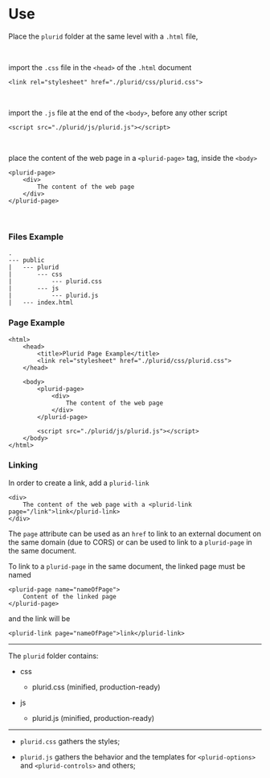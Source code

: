 <link rel="stylesheet" type="text/css" href="style.css">

# Use

Place the `plurid` folder at the same level with a `.html` file,

<br>

import the `.css` file in the `<head>` of the `.html` document

    <link rel="stylesheet" href="./plurid/css/plurid.css">

<br>

import the `.js` file at the end of the `<body>`, before any other script

    <script src="./plurid/js/plurid.js"></script>

<br>

place the content of the web page in a `<plurid-page>` tag, inside the `<body>`

    <plurid-page>
        <div>
            The content of the web page
        </div>
    </plurid-page>

<br>


### Files Example

    .
    --- public
    |   --- plurid
    |       --- css
    |           --- plurid.css
    |       --- js
    |           --- plurid.js
    |   --- index.html


### Page Example

    <html>
        <head>
            <title>Plurid Page Example</title>
            <link rel="stylesheet" href="./plurid/css/plurid.css">
        </head>

        <body>
            <plurid-page>
                <div>
                    The content of the web page
                </div>
            </plurid-page>

            <script src="./plurid/js/plurid.js"></script>
        </body>
    </html>


### Linking

In order to create a link, add a `plurid-link`

    <div>
        The content of the web page with a <plurid-link page="/link">link</plurid-link>
    </div>

The `page` attribute can be used as an `href` to link to an external document on the same domain (due to CORS) or can be used to link to a `plurid-page` in the same document.

To link to a `plurid-page` in the same document, the linked page must be named

    <plurid-page name="nameOfPage">
        Content of the linked page
    </plurid-page>

and the link will be

    <plurid-link page="nameOfPage">link</plurid-link>


---


The `plurid` folder contains:
+ css
    + plurid.css (minified, production-ready)


+ js
    + plurid.js (minified, production-ready)


---


+ `plurid.css` gathers the styles;

+ `plurid.js` gathers the behavior and the templates for `<plurid-options>` and `<plurid-controls>` and others;
